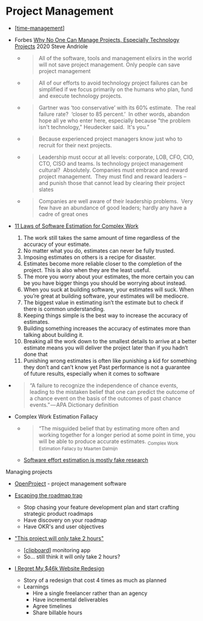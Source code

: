 Project Management
==================

* [[time-management]]

* Forbes [Why No One Can Manage Projects, Especially Technology Projects](https://www.forbes.com/sites/steveandriole/2020/12/01/why-no-one-can-manage-projects-especially-technology-projects/) 2020 Steve Andriole
    * > All of the software, tools and management elixirs in the world will not save project management. 
      > Only people can save project management
    * > All of our efforts to avoid technology project failures can be simplified if we focus primarily on the humans who plan, fund and execute technology projects.
    * > Gartner was ‘too conservative’ with its 60% estimate.  The real failure rate?  ‘closer to 85 percent.’  In other words, abandon hope all ye who enter here, especially because "the problem isn't technology," Heudecker said.  It's you.”
    * > Because experienced project managers know just who to recruit for their next projects.
    * > Leadership must occur at all levels: corporate, LOB, CFO, CIO, CTO, CISO and teams. Is technology project management cultural?  Absolutely. Companies must embrace and reward project management.  They must find and reward leaders – and punish those that cannot lead by clearing their project slates
    * > Companies are well aware of their leadership problems.  Very few have an abundance of good leaders; hardly any have a cadre of great ones

* [11 Laws of Software Estimation for Complex Work](https://mdalmijn.com/p/11-laws-of-software-estimation-for-complex-work)
  1. The work still takes the same amount of time regardless of the accuracy of your estimate.
  2. No matter what you do, estimates can never be fully trusted.
  3. Imposing estimates on others is a recipe for disaster.
  4. Estimates become more reliable closer to the completion of the project. This is also when they are the least useful.
  5. The more you worry about your estimates, the more certain you can be you have bigger things you should be worrying about instead.
  6. When you suck at building software, your estimates will suck. When you’re great at building software, your estimates will be mediocre.
  7. The biggest value in estimating isn’t the estimate but to check if there is common understanding.
  8. Keeping things simple is the best way to increase the accuracy of estimates.
  9. Building something increases the accuracy of estimates more than talking about building it.
  10. Breaking all the work down to the smallest details to arrive at a better estimate means you will deliver the project later than if you hadn’t done that
  11. Punishing wrong estimates is often like punishing a kid for something they don’t and can’t know yet
Past performance is not a guarantee of future results, especially when it comes to software
* > “A failure to recognize the independence of chance events, leading to the mistaken belief that one can predict the outcome of a chance event on the basis of the outcomes of past chance events.” — APA Dictionary definition
* Complex Work Estimation Fallacy
  * > “The misguided belief that by estimating more often and working together for a longer period at some point in time, you will be able to produce accurate estimates. <sub>Complex Work Estimation Fallacy by Maarten Dalmijn</sub>
  * [Software effort estimation is mostly fake research](https://shape-of-code.com/2021/01/17/software-effort-estimation-is-mostly-fake-research/)

Managing projects
* [OpenProject](https://www.openproject.org/) - project management software


* [Escaping the roadmap trap](https://productcrunch.substack.com/p/escaping-the-roadmap-trap)
  * Stop chasing your feature development plan and start crafting strategic product roadmaps
  * Have discovery on your roadmap
  * Have OKR's and user objectives

* ["This project will only take 2 hours"](https://web.eecs.utk.edu/~azh/blog/thisprojectwillonlytake.html)
  * [[clipboard]] monitoring app
  * So... still think it will only take 2 hours?

* [I Regret My $46k Website Redesign](https://mtlynch.io/tinypilot-redesign/)
  * Story of a redesign that cost 4 times as much as planned
  * Learnings
    * Hire a single freelancer rather than an agency
    * Have incremental deliverables
    * Agree timelines
    * Share billable hours

[//begin]: # "Autogenerated link references for markdown compatibility"
[time-management]: time-management.md "Time Management"
[clipboard]: clipboard.md "Clipboard"
[//end]: # "Autogenerated link references"